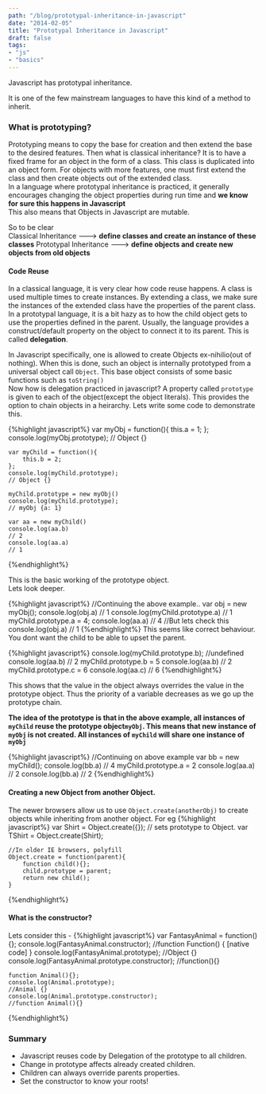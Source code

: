 ```yaml
---
path: "/blog/prototypal-inheritance-in-javascript"
date: "2014-02-05"
title: "Prototypal Inheritance in Javascript"
draft: false
tags:
- "js"
- "basics"
---
```


Javascript has prototypal inheritance. 

It is one of the few mainstream languages to have this kind of a method to inherit.  

### What is prototyping?
Prototyping means to copy the base for creation and then extend the base to the desired features. Then what is classical inheritance? It is to have a fixed frame for an object in the form of a class. This class is duplicated into an object form. For objects with more features, one must first extend the class and then create objects out of the extended class.  
In a language where prototypal inheritance is practiced, it generally encourages changing the object properties during run time and **we know for sure this happens in Javascript**  
This also means that Objects in Javascript are mutable.

So to be clear  
Classical Inheritance ---> **define classes and create an instance of these classes**
Prototypal Inheritance ---> **define objects and create new objects from old objects**

#### Code Reuse
In a classical language, it is very clear how code reuse happens. A class is used multiple times to create instances. By extending a class, we make sure the instances of the extended class have the properties of the parent class.  
In a prototypal language, it is a bit hazy as to how the child object gets to use the properties defined in the parent. Usually, the language provides a construct/default property on the object to connect it to its parent. This is called **delegation**.  
 
In Javascript specifically, one is allowed to create Objects ex-nihilio(out of nothing). When this is done, such an object is internally prototyped from a universal object call <code>Object</code>. This base object consists of some basic functions such as <code>toString()</code>  
Now how is delegation practiced in javascript? A property called <code>prototype</code> is given to each of the object(except the object literals). This provides the option to chain objects in a heirarchy.
Lets write some code to demonstrate this.  

{%highlight javascript%}
	var myObj = function(){
		this.a = 1;
	};
	console.log(myObj.prototype);
	// Object {}

	var myChild = function(){
		this.b = 2;
	};
	console.log(myChild.prototype);
	// Object {}

	myChild.prototype = new myObj()
	console.log(myChild.prototype);
	// myObj {a: 1}

	var aa = new myChild()
	console.log(aa.b)
	// 2
	console.log(aa.a)
	// 1
{%endhighlight%}

This is the basic working of the prototype object.  
Lets look deeper.  

{%highlight javascript%}
	//Continuing the above example..
	var obj = new myObj();
	console.log(obj.a)
	// 1
	console.log(myChild.prototype.a)
	// 1
	myChild.prototype.a = 4;
	console.log(aa.a)
	// 4
	//But lets check this
	console.log(obj.a)
	// 1
{%endhighlight%}
This seems like correct behaviour. You dont want the child to be able to upset the parent.  

{%highlight javascript%}
	console.log(myChild.prototype.b);
	//undefined
	console.log(aa.b)
	// 2
	myChild.prototype.b = 5
	console.log(aa.b)
	// 2
	myChild.prototype.c = 6
	console.log(aa.c)
	// 6
{%endhighlight%}

This shows that the value in the object always overrides the value in the prototype object. Thus the priority of a variable decreases as we go up the prototype chain.

**The idea of the prototype is that in the above example, all instances of <code>myChild</code> reuse the prototype object<code>myObj</code>. This means that new instance of <code>myObj</code> is not created. All instances of <code>myChild</code> will share one instance of <code>myObj</code>**

{%highlight javascript%}
	//Continuing on above example
	var bb = new myChild();
	console.log(bb.a)
	// 4
	myChild.prototype.a = 2
	console.log(aa.a)
	// 2
	console.log(bb.a)
	// 2
{%endhighlight%}

#### Creating a new Object from another Object.  

The newer browsers allow us to use <code>Object.create(anotherObj)</code> to create objects while inheriting from another object. For eg
{%highlight javascript%}
	var Shirt = Object.create({});
	// sets prototype to Object.
	var TShirt = Object.create(Shirt);

	//In older IE browsers, polyfill
	Object.create = function(parent){
		function child(){};
		child.prototype = parent;
		return new child();
	}
{%endhighlight%}

#### What is the constructor?

Lets consider this - 
{%highlight javascript%}
	var FantasyAnimal = function(){};
	console.log(FantasyAnimal.constructor);
	//function Function() { [native code] }
	console.log(FantasyAnimal.prototype);
	//Object {}
	console.log(FantasyAnimal.prototype.constructor);
	//function(){}

	function Animal(){};
	console.log(Animal.prototype);
	//Animal {}
	console.log(Animal.prototype.constructor);
	//function Animal(){}
{%endhighlight%}


### Summary

- Javascript reuses code by Delegation of the prototype to all children.
- Change in prototype affects already created children.
- Children can always override parents properties.
- Set the constructor to know your roots!

